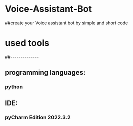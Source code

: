 # Voice-Assistant-Bot
##create your Voice assistant bot by simple and short code

# used tools
##--------------
## programming languages:
### python

## IDE:
### pyCharm Edition 2022.3.2
